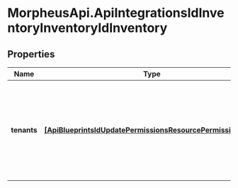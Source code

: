 # MorpheusApi.ApiIntegrationsIdInventoryInventoryIdInventory

## Properties

Name | Type | Description | Notes
------------ | ------------- | ------------- | -------------
**tenants** | [**[ApiBlueprintsIdUpdatePermissionsResourcePermissionSites]**](ApiBlueprintsIdUpdatePermissionsResourcePermissionSites.md) | Array of tenant accounts that will use this inventory as Default. Used by jobs set to &#39;Use Tenant Default&#39; | [optional] 


